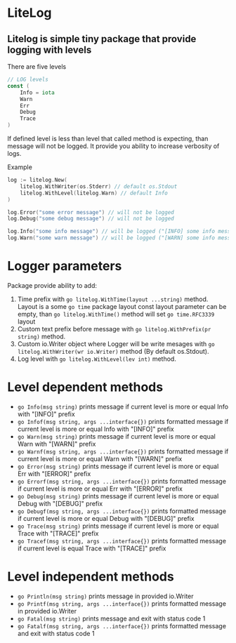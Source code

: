 # LiteLog

## Litelog is simple tiny package that provide logging with levels
There are five levels 
```go
// LOG levels
const (
	Info = iota
	Warn
	Err
	Debug
	Trace
)
```
If defined level is less than level that called method is expecting, than message will not be logged.
It provide you ability to increase verbosity of logs.

Example

```go
log := litelog.New(
    litelog.WithWriter(os.Stderr) // default os.Stdout
    litelog.WithLevel(litelog.Warn) // default Info
)

log.Error("some error message") // will not be logged
log.Debug("some debug message") // will not be logged

log.Info("some info message") // will be logged ("[INFO] some info message")
log.Warn("some warn message") // will be logged ("[WARN] some info message")
```
# Logger parameters
Package provide ability to add: 
1. Time prefix with ```go litelog.WithTime(layout ...string)``` method. Layout is a some ```go time``` package layout const
layout parameter can be empty, than ```go litelog.WithTime()``` method will set ```go time.RFC3339``` layout
2. Custom text prefix before message with ```go litelog.WithPrefix(pr string)``` method.
3. Custom io.Writer object where Logger will be write mesages with ```go litelog.WithWriter(wr io.Writer)``` method (By default os.Stdout).
4. Log level with ```go litelog.WithLevel(lev int)``` method.

# Level dependent methods
* ```go Info(msg string)``` prints message if current level is more or equal Info with "[INFO]" prefix
* ```go Infof(msg string, args ...interface{})``` prints formatted message if current level is more or equal Info with "[INFO]" prefix
* ```go Warn(msg string)``` prints message if current level is more or equal Warn with "[WARN]" prefix
* ```go Warnf(msg string, args ...interface{})``` prints formatted message if current level is more or equal Warn with "[WARN]" prefix
* ```go Error(msg string)``` prints message if current level is more or equal Err with "[ERROR]" prefix
* ```go Errorf(msg string, args ...interface{})``` prints formatted message if current level is more or equal Err with "[ERROR]" prefix
* ```go Debug(msg string)``` prints message if current level is more or equal Debug with "[DEBUG]" prefix
* ```go Debugf(msg string, args ...interface{})``` prints formatted message if current level is more or equal Debug with "[DEBUG]" prefix
* ```go Trace(msg string)``` prints message if current level is more or equal Trace with "[TRACE]" prefix
* ```go Tracef(msg string, args ...interface{})``` prints formatted message if current level is equal Trace with "[TRACE]" prefix

# Level independent methods
* ```go Println(msg string)``` prints message in provided io.Writer
* ```go Printf(msg string, args ...interface{})``` prints formatted message in provided io.Writer
* ```go Fatal(msg string)``` prints message and exit with status code 1
* ```go Fatalf(msg string, args ...interface{})``` prints formatted message and exit with status code 1
